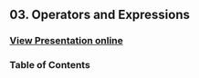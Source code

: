 ## 03. Operators and Expressions
### [View Presentation online](https://rawgit.com/TelerikAcademy/CSharp-Part-1/tree/2016/03.%20Operators-and-Expressions/slides/index.html)
### Table of Contents
